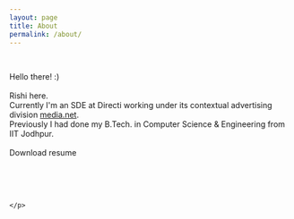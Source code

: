 ```yaml
---
layout: page
title: About
permalink: /about/
---
```

<p>  <div class="manual-content">
<br />
    <p> 
      Hello there! :)
      <br />
      <br /> Rishi here.
      <br /> Currently I'm an SDE at Directi working under its contextual advertising division <a href="http://www.media.net/">media.net</a>.
      <br /> Previously I had done my B.Tech. in Computer Science & Engineering from IIT Jodhpur.
      <br />
      <br />Download resume &nbsp; &nbsp;<a href="/RishiMishra.PDF"><i class="fa fa-file-pdf-o" aria-hidden="true"></i></a>
      <br />
      <br />
      <br />
      <center><a href="http://facebook.com/rishi25m"><i class="fa fa-facebook"></i></a> &nbsp; &nbsp; &nbsp;<a href="http://github.com/rishimi"><i class="fa fa-github"></i></a>&nbsp; &nbsp; &nbsp;<a href="https://in.linkedin.com/in/rishi-mishra-52bb5463"><i class="fa fa-linkedin"></i></a></center>

    </p>

</div>
<p>

